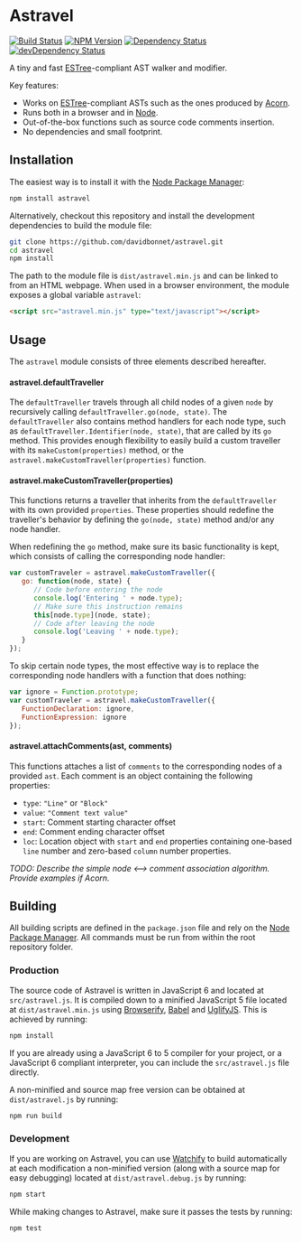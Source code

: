 # Astravel

[![Build Status](https://travis-ci.org/davidbonnet/astravel.svg?branch=master)](https://travis-ci.org/davidbonnet/astravel)
[![NPM Version](https://img.shields.io/npm/v/astravel.svg)](https://www.npmjs.org/package/astravel)
[![Dependency Status](https://david-dm.org/davidbonnet/astravel.svg)](https://david-dm.org/davidbonnet/astravel)
[![devDependency Status](https://david-dm.org/davidbonnet/astravel/dev-status.svg)](https://david-dm.org/davidbonnet/astravel#info=devDependencies)

A tiny and fast [ESTree](https://github.com/estree/estree)-compliant AST walker and modifier.

Key features:

- Works on [ESTree](https://github.com/estree/estree)-compliant ASTs such as the ones produced by [Acorn](https://github.com/marijnh/acorn).
- Runs both in a browser and in [Node](http://nodejs.org).
- Out-of-the-box functions such as source code comments insertion.
- No dependencies and small footprint.



## Installation

The easiest way is to install it with the [Node Package Manager](https://www.npmjs.com/package/astravel):

```bash
npm install astravel
```

Alternatively, checkout this repository and install the development dependencies to build the module file:

```bash
git clone https://github.com/davidbonnet/astravel.git
cd astravel
npm install
```

The path to the module file is `dist/astravel.min.js` and can be linked to from an HTML webpage. When used in a browser environment, the module exposes a global variable `astravel`:

```html
<script src="astravel.min.js" type="text/javascript"></script>
```



## Usage

The `astravel` module consists of three elements described hereafter.


#### astravel.defaultTraveller

The `defaultTraveller` travels through all child nodes of a given `node` by recursively calling `defaultTraveller.go(node, state)`. The `defaultTraveller` also contains method handlers for each node type, such as `defaultTraveller.Identifier(node, state)`, that are called by its `go` method. This provides enough flexibility to easily build a custom traveller with its `makeCustom(properties)` method, or the `astravel.makeCustomTraveller(properties)` function.


#### astravel.makeCustomTraveller(properties)

This functions returns a traveller that inherits from the `defaultTraveller` with its own provided `properties`. These properties should redefine the traveller's behavior by defining the `go(node, state)` method and/or any node handler.

When redefining the `go` method, make sure its basic functionality is kept, which consists of calling the corresponding node handler:

```javascript
var customTraveler = astravel.makeCustomTraveller({
   go: function(node, state) {
      // Code before entering the node
      console.log('Entering ' + node.type);
      // Make sure this instruction remains
      this[node.type](node, state);
      // Code after leaving the node
      console.log('Leaving ' + node.type);
   }
});
```

To skip certain node types, the most effective way is to replace the corresponding node handlers with a function that does nothing:

```javascript
var ignore = Function.prototype;
var customTraveler = astravel.makeCustomTraveller({
   FunctionDeclaration: ignore,
   FunctionExpression: ignore
});
```


#### astravel.attachComments(ast, comments)

This functions attaches a list of `comments` to the corresponding nodes of a provided `ast`. Each comment is an object containing the following properties:

- `type`: `"Line"` or `"Block"`
- `value`: `"Comment text value"`
- `start`: Comment starting character offset
- `end`: Comment ending character offset
- `loc`: Location object with `start` and `end` properties containing one-based `line` number and zero-based `column` number properties.

*TODO: Describe the simple node <--> comment association algorithm. Provide examples if Acorn.*



## Building

All building scripts are defined in the `package.json` file and rely on the [Node Package Manager](https://www.npmjs.com/). All commands must be run from within the root repository folder.

### Production

The source code of Astravel is written in JavaScript 6 and located at `src/astravel.js`. It is compiled down to a minified JavaScript 5 file located at `dist/astravel.min.js` using [Browserify](http://browserify.org), [Babel](http://babeljs.io/) and [UglifyJS](https://github.com/mishoo/UglifyJS2). This is achieved by running:
```bash
npm install
```

If you are already using a JavaScript 6 to 5 compiler for your project, or a JavaScript 6 compliant interpreter, you can include the `src/astravel.js` file directly.

A non-minified and source map free version can be obtained at `dist/astravel.js` by running:
```bash
npm run build
```

### Development

If you are working on Astravel, you can use [Watchify](https://github.com/substack/watchify) to build automatically at each modification a non-minified version (along with a source map for easy debugging) located at `dist/astravel.debug.js` by running:
```bash
npm start
```

While making changes to Astravel, make sure it passes the tests by running:
```bash
npm test
```
